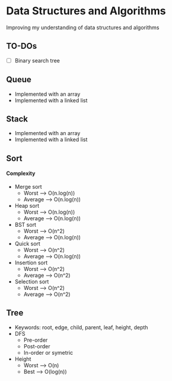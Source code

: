 # Data Structures and Algorithms

Improving my understanding of data structures and algorithms

## TO-DOs
+ [ ] Binary search tree 

## Queue
- Implemented with an array
- Implemented with a linked list

## Stack 
- Implemented with an array
- Implemented with a linked list

## Sort
#### Complexity
+ Merge sort
    + Worst   --> O(n.log(n))
    + Average --> O(n.log(n))
+ Heap sort
    + Worst   --> O(n.log(n))
    + Average --> O(n.log(n))
+ BST sort
    + Worst   --> O(n^2)
    + Average --> O(n.log(n))
+ Quick sort 
    + Worst   --> O(n^2)
    + Average --> O(n.log(n))
+ Insertion sort
    + Worst   --> O(n^2)
    + Average --> O(n^2)
+ Selection sort
    + Worst   --> O(n^2)
    + Average --> O(n^2)
    
## Tree
- Keywords: root, edge, child, parent, leaf, height, depth
- DFS
    + Pre-order
    + Post-order
    + In-order or symetric
- Height
    + Worst --> O(n) 
    + Best --> O(log(n))
